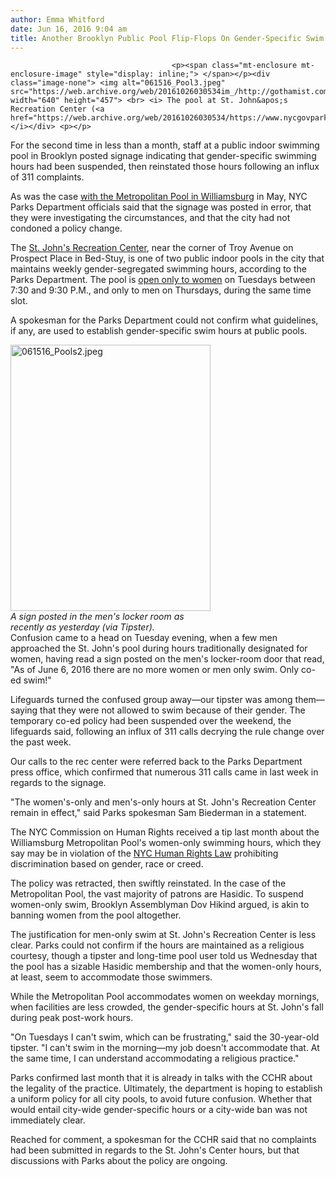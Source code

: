 ```yaml
---
author: Emma Whitford
date: Jun 16, 2016 9:04 am
title: Another Brooklyn Public Pool Flip-Flops On Gender-Specific Swim Hours
---
```


	
										<p><span class="mt-enclosure mt-enclosure-image" style="display: inline;"> </span></p><div class="image-none"> <img alt="061516_Pool3.jpeg" src="https://web.archive.org/web/20161026030534im_/http://gothamist.com/attachments/nyc_ewhitford/061516_Pool3.jpeg" width="640" height="457"> <br> <i> The pool at St. John&apos;s Recreation Center (<a href="https://web.archive.org/web/20161026030534/https://www.nycgovparks.org/facilities/recreationcenters/B245">via</a>). </i></div> <p></p>

<p>For the second time in less than a month, staff at a public indoor swimming pool in Brooklyn posted signage indicating that gender-specific swimming hours had been suspended, then reinstated those hours following an influx of 311 complaints. </p>

<p>As was the case <a href="https://web.archive.org/web/20161026030534/http://gothamist.com/2016/05/27/williamsburg_pool_women_only.php">with the Metropolitan Pool in Williamsburg</a> in May, NYC Parks Department officials said that the signage was posted in error, that they were investigating the circumstances, and that the city had not condoned a policy change. </p>

<p>The <a href="https://web.archive.org/web/20161026030534/https://www.nycgovparks.org/facilities/recreationcenters/B245">St. John&apos;s Recreation Center</a>, near the corner of Troy Avenue on Prospect Place in Bed-Stuy, is one of two public indoor pools in the city that maintains weekly gender-segregated swimming hours, according to the Parks Department. The pool is <a href="https://web.archive.org/web/20161026030534/https://www.nycgovparks.org/facilities/recreationcenters/B245/schedule#Pool">open only to women</a> on Tuesdays between 7:30 and 9:30 P.M., and only to men on Thursdays, during the same time slot.</p>

<p>A spokesman for the Parks Department could not confirm what guidelines, if any, are used to establish gender-specific swim hours at public pools. </p>

<p><span class="mt-enclosure mt-enclosure-image" style="display: inline;"> </span></p><div class="image-right"> <img alt="061516_Pools2.jpeg" src="https://web.archive.org/web/20161026030534im_/http://gothamist.com/attachments/nyc_ewhitford/061516_Pools2.jpeg" width="320" height="426"> <br> <i style=" width:320px; ;display:block"> A sign posted in the men&apos;s locker room as recently as yesterday (via Tipster). </i></div> Confusion came to a head on Tuesday evening, when a few men approached the St. John&apos;s pool during hours traditionally designated for women, having read a sign posted on the men&apos;s locker-room door that read, &quot;As of June 6, 2016 there are no more women or men only swim. Only co-ed swim!&quot; <p></p>

<p>Lifeguards turned the confused group away&#x2014;our tipster was among them&#x2014;saying that they were not allowed to swim because of their gender. The temporary co-ed policy had been suspended over the weekend, the lifeguards said, following an influx of 311 calls decrying the rule change over the past week. </p>

<p>Our calls to the rec center were referred back to the Parks Department press office, which confirmed that numerous 311 calls came in last week in regards to the signage. </p>

<p>&quot;The women&apos;s-only and men&apos;s-only hours at St. John&apos;s Recreation Center remain in effect,&quot; said Parks spokesman Sam Biederman in a statement. </p>

<p>The NYC Commission on Human Rights received a tip last month about the Williamsburg Metropolitan Pool&apos;s women-only swimming hours, which they say may be in violation of the <a href="https://web.archive.org/web/20161026030534/http://www.nyc.gov/html/cchr/html/law/nyc-human-rights.shtml">NYC Human Rights Law</a> prohibiting discrimination based on gender, race or creed. </p>

<p>The policy was retracted, then swiftly reinstated. In the case of the Metropolitan Pool, the vast majority of patrons are Hasidic. To suspend women-only swim, Brooklyn Assemblyman Dov Hikind argued, is akin to banning women from the pool altogether. </p>

<p>The justification for men-only swim at St. John&apos;s Recreation Center is less clear. Parks could not confirm if the hours are maintained as a religious courtesy, though a tipster and long-time pool user told us Wednesday that the pool has a sizable Hasidic membership and that the women-only hours, at least, seem to accommodate those swimmers. </p>

<p>While the Metropolitan Pool accommodates women on weekday mornings, when facilities are less crowded, the gender-specific hours at St. John&apos;s fall during peak post-work hours. </p>

<p>&quot;On Tuesdays I can&apos;t swim, which can be frustrating,&quot; said the 30-year-old tipster. &quot;I can&apos;t swim in the morning&#x2014;my job doesn&apos;t accommodate that. At the same time, I can understand accommodating a religious practice.&quot; </p>

<p>Parks confirmed last month that it is already in talks with the CCHR about the legality of the practice. Ultimately, the department is hoping to establish a uniform policy for all city pools, to avoid future confusion. Whether that would entail city-wide gender-specific hours or a city-wide ban was not immediately clear. </p>

<p>Reached for comment, a spokesman for the CCHR said that no complaints had been submitted in regards to the St. John&apos;s Center hours, but that discussions with Parks about the policy are ongoing. </p>					
										
									
				